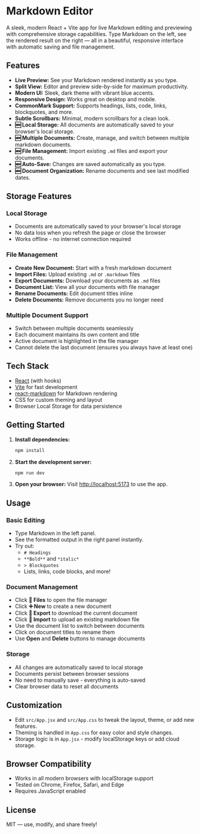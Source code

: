 # Markdown Editor

A sleek, modern React + Vite app for live Markdown editing and previewing with comprehensive storage capabilities. Type Markdown on the left, see the rendered result on the right — all in a beautiful, responsive interface with automatic saving and file management.

## Features

- **Live Preview:** See your Markdown rendered instantly as you type.
- **Split View:** Editor and preview side-by-side for maximum productivity.
- **Modern UI:** Sleek, dark theme with vibrant blue accents.
- **Responsive Design:** Works great on desktop and mobile.
- **CommonMark Support:** Supports headings, lists, code, links, blockquotes, and more.
- **Subtle Scrollbars:** Minimal, modern scrollbars for a clean look.
- **🆕 Local Storage:** All documents are automatically saved to your browser's local storage.
- **🆕 Multiple Documents:** Create, manage, and switch between multiple markdown documents.
- **🆕 File Management:** Import existing `.md` files and export your documents.
- **🆕 Auto-Save:** Changes are saved automatically as you type.
- **🆕 Document Organization:** Rename documents and see last modified dates.

## Storage Features

### Local Storage
- Documents are automatically saved to your browser's local storage
- No data loss when you refresh the page or close the browser
- Works offline - no internet connection required

### File Management
- **Create New Document:** Start with a fresh markdown document
- **Import Files:** Upload existing `.md` or `.markdown` files
- **Export Documents:** Download your documents as `.md` files
- **Document List:** View all your documents with file manager
- **Rename Documents:** Edit document titles inline
- **Delete Documents:** Remove documents you no longer need

### Multiple Document Support
- Switch between multiple documents seamlessly
- Each document maintains its own content and title
- Active document is highlighted in the file manager
- Cannot delete the last document (ensures you always have at least one)

## Tech Stack

- [React](https://react.dev/) (with hooks)
- [Vite](https://vitejs.dev/) for fast development
- [react-markdown](https://github.com/remarkjs/react-markdown) for Markdown rendering
- CSS for custom theming and layout
- Browser Local Storage for data persistence

## Getting Started

1. **Install dependencies:**
   ```bash
   npm install
   ```
2. **Start the development server:**
   ```bash
   npm run dev
   ```
3. **Open your browser:**
   Visit [http://localhost:5173](http://localhost:5173) to use the app.

## Usage

### Basic Editing
- Type Markdown in the left panel.
- See the formatted output in the right panel instantly.
- Try out:
  - `# Headings`
  - `**Bold**` and `*italic*`
  - `> Blockquotes`
  - Lists, links, code blocks, and more!

### Document Management
- Click **📁 Files** to open the file manager
- Click **➕ New** to create a new document
- Click **💾 Export** to download the current document
- Click **📂 Import** to upload an existing markdown file
- Use the document list to switch between documents
- Click on document titles to rename them
- Use **Open** and **Delete** buttons to manage documents

### Storage
- All changes are automatically saved to local storage
- Documents persist between browser sessions
- No need to manually save - everything is auto-saved
- Clear browser data to reset all documents

## Customization

- Edit `src/App.jsx` and `src/App.css` to tweak the layout, theme, or add new features.
- Theming is handled in `App.css` for easy color and style changes.
- Storage logic is in `App.jsx` - modify localStorage keys or add cloud storage.

## Browser Compatibility

- Works in all modern browsers with localStorage support
- Tested on Chrome, Firefox, Safari, and Edge
- Requires JavaScript enabled

## License

MIT — use, modify, and share freely!
